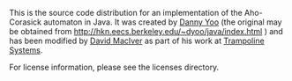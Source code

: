 This is the source code distribution for an implementation of the
Aho-Corasick automaton in Java. It was created by [Danny Yoo](http://hashcollision.org/) (the original may be obtained from http://hkn.eecs.berkeley.edu/~dyoo/java/index.html ) and has been modified by [David MacIver](http://www.drmaciver.com) as part of his work at [Trampoline Systems](http://www.trampolinesystems.com).

For license information, please see the licenses directory.
